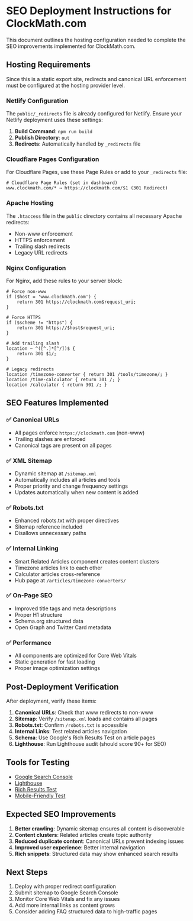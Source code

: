 # SEO Deployment Instructions for ClockMath.com

This document outlines the hosting configuration needed to complete the SEO improvements implemented for ClockMath.com.

## Hosting Requirements

Since this is a static export site, redirects and canonical URL enforcement must be configured at the hosting provider level.

### Netlify Configuration

The `public/_redirects` file is already configured for Netlify. Ensure your Netlify deployment uses these settings:

1. **Build Command**: `npm run build`
2. **Publish Directory**: `out`
3. **Redirects**: Automatically handled by `_redirects` file

### Cloudflare Pages Configuration

For Cloudflare Pages, use these Page Rules or add to your `_redirects` file:

```
# Cloudflare Page Rules (set in dashboard)
www.clockmath.com/* → https://clockmath.com/$1 (301 Redirect)
```

### Apache Hosting

The `.htaccess` file in the `public` directory contains all necessary Apache redirects:

- Non-www enforcement  
- HTTPS enforcement
- Trailing slash redirects
- Legacy URL redirects

### Nginx Configuration

For Nginx, add these rules to your server block:

```nginx
# Force non-www
if ($host = 'www.clockmath.com') {
    return 301 https://clockmath.com$request_uri;
}

# Force HTTPS
if ($scheme != "https") {
    return 301 https://$host$request_uri;
}

# Add trailing slash
location ~ ^([^.]*[^/])$ {
    return 301 $1/;
}

# Legacy redirects
location /timezone-converter { return 301 /tools/timezone/; }
location /time-calculator { return 301 /; }
location /calculator { return 301 /; }
```

## SEO Features Implemented

### ✅ Canonical URLs
- All pages enforce `https://clockmath.com` (non-www)
- Trailing slashes are enforced
- Canonical tags are present on all pages

### ✅ XML Sitemap  
- Dynamic sitemap at `/sitemap.xml`
- Automatically includes all articles and tools
- Proper priority and change frequency settings
- Updates automatically when new content is added

### ✅ Robots.txt
- Enhanced robots.txt with proper directives
- Sitemap reference included
- Disallows unnecessary paths

### ✅ Internal Linking
- Smart Related Articles component creates content clusters
- Timezone articles link to each other
- Calculator articles cross-reference
- Hub page at `/articles/timezone-converters/`

### ✅ On-Page SEO
- Improved title tags and meta descriptions
- Proper H1 structure
- Schema.org structured data
- Open Graph and Twitter Card metadata

### ✅ Performance
- All components are optimized for Core Web Vitals
- Static generation for fast loading
- Proper image optimization settings

## Post-Deployment Verification

After deployment, verify these items:

1. **Canonical URLs**: Check that www redirects to non-www
2. **Sitemap**: Verify `/sitemap.xml` loads and contains all pages
3. **Robots.txt**: Confirm `/robots.txt` is accessible
4. **Internal Links**: Test related articles navigation
5. **Schema**: Use Google's Rich Results Test on article pages
6. **Lighthouse**: Run Lighthouse audit (should score 90+ for SEO)

## Tools for Testing

- [Google Search Console](https://search.google.com/search-console)
- [Lighthouse](https://developers.google.com/web/tools/lighthouse)
- [Rich Results Test](https://search.google.com/test/rich-results)
- [Mobile-Friendly Test](https://search.google.com/test/mobile-friendly)

## Expected SEO Improvements

1. **Better crawling**: Dynamic sitemap ensures all content is discoverable
2. **Content clusters**: Related articles create topic authority
3. **Reduced duplicate content**: Canonical URLs prevent indexing issues
4. **Improved user experience**: Better internal navigation
5. **Rich snippets**: Structured data may show enhanced search results

## Next Steps

1. Deploy with proper redirect configuration
2. Submit sitemap to Google Search Console
3. Monitor Core Web Vitals and fix any issues
4. Add more internal links as content grows
5. Consider adding FAQ structured data to high-traffic pages
